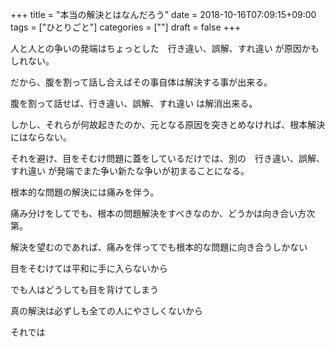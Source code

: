 +++
title = "本当の解決とはなんだろう"
date = 2018-10-16T07:09:15+09:00
tags = ["ひとりごと"]
categories = [""]
draft = false
+++

人と人との争いの発端はちょっとした　行き違い、誤解、すれ違い が原因かもしれない。

だから、腹を割って話し合えばその事自体は解決する事が出来る。

腹を割って話せば、行き違い、誤解、すれ違い は解消出来る。

しかし、それらが何故起きたのか、元となる原因を突きとめなければ、根本解決にはならない。

それを避け、目をそむけ問題に蓋をしているだけでは、別の　行き違い、誤解、すれ違い が発端でまた争い新たな争いが初まることになる。


根本的な問題の解決には痛みを伴う。

痛み分けをしてでも、根本の問題解決をすべきなのか、どうかは向き合い方次第。

解決を望むのであれば、痛みを伴ってでも根本的な問題に向き合うしかない

目をそむけては平和に手に入らないから

でも人はどうしても目を背けてしまう

真の解決は必ずしも全ての人にやさしくないから


それでは
